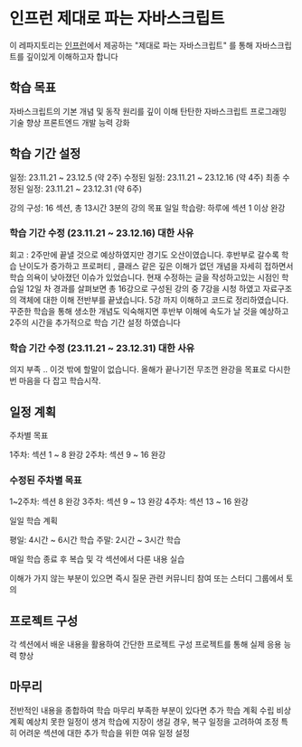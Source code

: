 # 인프런 제대로 파는 자바스크립트

이 레파지토리는 [인프런](https://www.inflearn.com/)에서 제공하는 "제대로 파는 자바스크립트" 를 통해
자바스크립트를 깊이있게 이해하고자 합니다

## 학습 목표
자바스크립트의 기본 개념 및 동작 원리를 깊이 이해
탄탄한 자바스크립트 프로그래밍 기술 향상
프론트엔드 개발 능력 강화

## 학습 기간 설정
일정: 23.11.21 ~ 23.12.5 (약 2주) 
수정된 일정: 23.11.21 ~ 23.12.16 (약 4주)
최종 수정된 일정: 23.11.21 ~ 23.12.31 (약 6주)


강의 구성: 16 섹션, 총 13시간 3분의 강의
목표 일일 학습량: 하루에 섹션 1 이상 완강

### 학습 기간 수정 (23.11.21 ~ 23.12.16) 대한 사유

회고 : 
2주만에 끝낼 것으로 예상하였지만 경기도 오산이였습니다.
후반부로 갈수록 학습 난이도가 증가하고 
프로퍼티 , 클래스 같은 깊은 이해가 없던 개념을 자세히 접하면서 
학습 의욕이 낮아졌던 이슈가 있었습니다. 
현재 수정하는 글을 작성하고있는 시점인 학습일 12일 차 경과를 살펴보면
총 16강으로 구성된 강의 중 7강을 시청 하였고 자료구조의 객체에 대한 이해 전반부를 끝냈습니다.
5강 까지 이해하고 코드로 정리하였습니다.
꾸준한 학습을 통해 생소한 개념도 익숙해지면 후반부 이해에 속도가 날 것을 예상하고
2주의 시간을 추가적으로 학습 기간 설정 하였습니다

### 학습 기간 수정 (23.11.21 ~ 23.12.31) 대한 사유
의지 부족 .. 이것 밖에 할말이 없습니다.
올해가 끝나기전 무조껀 완강을 목표로 다시한번 마음을 다 잡고 학습시작.



## 일정 계획
주차별 목표

1주차: 섹션 1 ~ 8 완강
2주차: 섹션 9 ~ 16 완강

### 수정된 주차별 목표
1~2주차: 섹션 8 완강
3주차: 섹션 9 ~ 13 완강
4주차: 섹션 13 ~ 16 완강

일일 학습 계획

평일: 4시간 ~ 6시간 학습
주말: 2시간 ~ 3시간 학습

매일 학습 종료 후 복습 및 각 섹션에서 다룬 내용 실습

이해가 가지 않는 부분이 있으면 즉시 질문
관련 커뮤니티 참여 또는 스터디 그룹에서 토의

## 프로젝트 구성

각 섹션에서 배운 내용을 활용하여 간단한 프로젝트 구성
프로젝트를 통해 실제 응용 능력 향상

## 마무리

전반적인 내용을 종합하여 학습 마무리
부족한 부분이 있다면 추가 학습 계획 수립
비상 계획
예상치 못한 일정이 생겨 학습에 지장이 생길 경우, 복구 일정을 고려하여 조정
특히 어려운 섹션에 대한 추가 학습을 위한 여유 일정 설정
